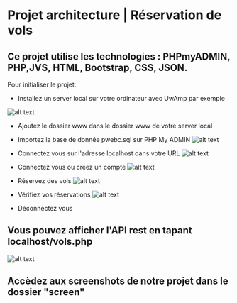 # Projet architecture | Réservation de vols

## Ce projet utilise les technologies : PHPmyADMIN, PHP,JVS, HTML, Bootstrap, CSS, JSON.

Pour initialiser le projet:

- Installez un server local sur votre ordinateur avec UwAmp par exemple

![alt text](https://github.com/KanzaRako/tp-architecture/blob/main/IA1-group_1/projet/screen/unknown.png)

- Ajoutez le dossier www dans le dossier www de votre server local

- Importez la base de donnée pwebc.sql sur PHP My ADMIN
![alt text](https://github.com/KanzaRako/tp-architecture/blob/main/IA1-group_1/projet/screen/unknown-1.png)

- Connectez vous sur l'adresse localhost dans votre URL
![alt text](https://github.com/KanzaRako/tp-architecture/blob/main/IA1-group_1/projet/screen/unknown-2.png)

- Connectez vous ou créez un compte
![alt text](https://github.com/KanzaRako/tp-architecture/blob/main/IA1-group_1/projet/screen/unknown-3.png)

- Réservez des vols
![alt text](https://github.com/KanzaRako/tp-architecture/blob/main/IA1-group_1/projet/screen/unknown-6.png)

- Vérifiez vos réservations
![alt text](https://github.com/KanzaRako/tp-architecture/blob/main/IA1-group_1/projet/screen/unknown-5.png)

- Déconnectez vous


## Vous pouvez afficher l'API rest en tapant localhost/vols.php

![alt text](https://github.com/KanzaRako/tp-architecture/blob/main/IA1-group_1/projet/screen/unknown-7.png)

## Accèdez aux screenshots de notre projet dans le dossier "screen"
